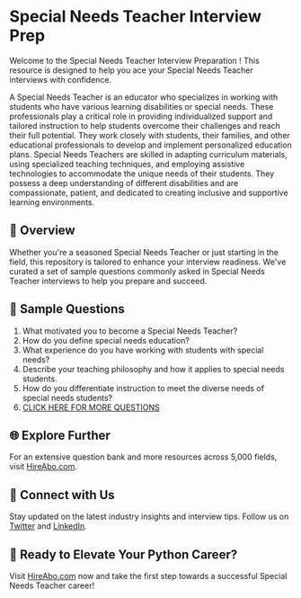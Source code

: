 # Special Needs Teacher Interview Prep

Welcome to the Special Needs Teacher Interview Preparation ! This resource is designed to help you ace your Special Needs Teacher interviews with confidence.

A Special Needs Teacher is an educator who specializes in working with students who have various learning disabilities or special needs. These professionals play a critical role in providing individualized support and tailored instruction to help students overcome their challenges and reach their full potential. They work closely with students, their families, and other educational professionals to develop and implement personalized education plans. Special Needs Teachers are skilled in adapting curriculum materials, using specialized teaching techniques, and employing assistive technologies to accommodate the unique needs of their students. They possess a deep understanding of different disabilities and are compassionate, patient, and dedicated to creating inclusive and supportive learning environments.

## 🚀 Overview

Whether you're a seasoned Special Needs Teacher or just starting in the field, this repository is tailored to enhance your interview readiness. We've curated a set of sample questions commonly asked in Special Needs Teacher interviews to help you prepare and succeed.

## 📝 Sample Questions

1. What motivated you to become a Special Needs Teacher?
2. How do you define special needs education?
3. What experience do you have working with students with special needs?
4. Describe your teaching philosophy and how it applies to special needs students.
5. How do you differentiate instruction to meet the diverse needs of special needs students?
6. [CLICK HERE FOR MORE QUESTIONS](https://hireabo.com/job/4_0_22/Special%20Needs%20Teacher)

## 🌐 Explore Further

For an extensive question bank and more resources across 5,000 fields, visit [HireAbo.com](https://www.hireabo.com).

## 📱 Connect with Us

Stay updated on the latest industry insights and interview tips. Follow us on [Twitter](https://twitter.com/hireabo) and [LinkedIn](https://www.linkedin.com/in/hire-abo-3609972a8/).

## 🚀 Ready to Elevate Your Python Career?

Visit [HireAbo.com](https://www.hireabo.com) now and take the first step towards a successful Special Needs Teacher career!
